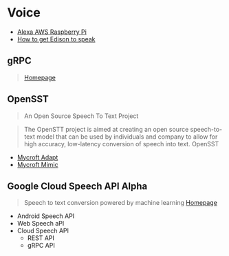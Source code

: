 # Voice

- [Alexa AWS Raspberry Pi](https://github.com/amzn/alexa-avs-raspberry-pi)
- [How to get Edison to speak](https://software.intel.com/en-us/blogs/2016/02/18/how-to-get-edison-to-espeak-with-a-scottish-accent)


## gRPC

> [Homepage](http://www.grpc.io/)

## OpenSST

> An Open Source Speech To Text Project

> The OpenSTT project is aimed at creating an open source speech-to-text model that can be used by individuals and company to allow for high accuracy, low-latency conversion of speech into text. OpenSST

- [Mycroft Adapt](https://adapt.mycroft.ai/)
- [Mycroft Mimic](https://mimic.mycroft.ai/)

 ## Google Cloud Speech API Alpha
 
 > Speech to text conversion powered by machine learning [Homepage](https://cloud.google.com/speech/)
 
 - Android Speech API
 - Web Speech aPI
 - Cloud Speech API
   - REST API
   - gRPC API